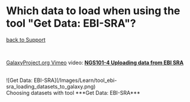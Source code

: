 # Which data to load when using the tool "Get Data: EBI-SRA"?

[back to Support](/Support/#loading_data)

<br />

[GalaxyProject.org Vimeo](https://vimeo.com/galaxyproject) video: **[NGS101-4 Uploading data from EBI SRA](https://vimeo.com/121187220)**

<br />

<div class='indent'> ![Get Data: EBI-SRA](/Images/Learn/tool_ebi-sra_loading_datasets_to_galaxy.png) <br />Choosing datasets with tool ***Get Data: EBI-SRA***</div>

